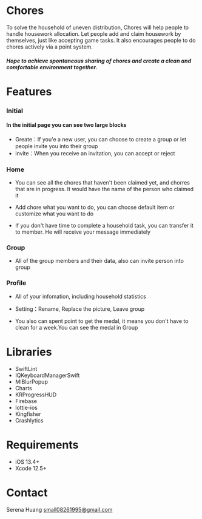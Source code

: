 # Chores
To solve the household of uneven distribution, Chores will help people to handle housework allocation. Let people add and claim housework by themselves, just like accepting game tasks. It also encourages people to do chores actively via a point system. 
##### Hope to achieve spontaneous sharing of chores and create a clean and comfortable environment together.

# Features
### Initial
#### In the initial page you can see two large blocks
* Greate：If you'e a new user, you can choose to create a group or let people invite you into their group
* invite：When you receive an invitation, you can accept or reject

### Home
* You can see all the chores that haven't been claimed yet, and chorres that are in progress. It would have the name of the person who claimed it

* Add chore what you want to do, you can choose default item or customize what you want to do

* If you don't have time to complete a household task, you can transfer it to member. He will receive your message immediately

### Group
* All of the group members and their data, also can invite person into group

### Profile
* All of your infomation, including household statistics

* Setting：Rename, Replace the picture, Leave group

* You also can spent point to get the medal, it means you don't have to clean for a week.You can see the medal in Group


# Libraries
* SwiftLint
* IQKeyboardManagerSwift
* MIBlurPopup
* Charts
* KRProgressHUD
* Firebase
* lottie-ios
* Kingfisher
* Crashlytics

# Requirements
* iOS 13.4+
* Xcode 12.5+

# Contact
Serena Huang  <font color=#0000FF>small08261995@gmail.com</font>
